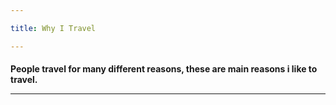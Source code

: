 ```yaml
---

title: Why I Travel

---
```


<h4>People travel for many different reasons, these are main reasons i like to travel.

---
